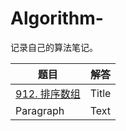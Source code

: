 # Algorithm-
记录自己的算法笔记。


| 题目                                                                   | 解答    |
|----------------------------------------------------------------------|-------|
| [912. 排序数组](https://leetcode.cn/problems/sort-an-array/description/) | Title |
| Paragraph                                                            | Text  |